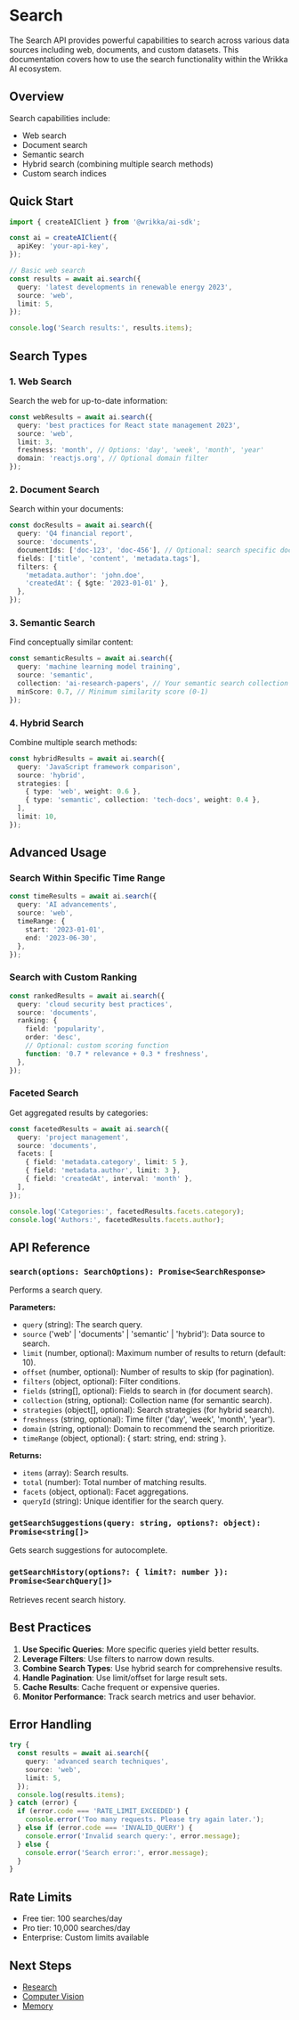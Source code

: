 # Search

The Search API provides powerful capabilities to search across various data sources including web, documents, and custom datasets. This documentation covers how to use the search functionality within the Wrikka AI ecosystem.

## Overview

Search capabilities include:
- Web search
- Document search
- Semantic search
- Hybrid search (combining multiple search methods)
- Custom search indices

## Quick Start

```typescript
import { createAIClient } from '@wrikka/ai-sdk';

const ai = createAIClient({
  apiKey: 'your-api-key',
});

// Basic web search
const results = await ai.search({
  query: 'latest developments in renewable energy 2023',
  source: 'web',
  limit: 5,
});

console.log('Search results:', results.items);
```

## Search Types

### 1. Web Search

Search the web for up-to-date information:

```typescript
const webResults = await ai.search({
  query: 'best practices for React state management 2023',
  source: 'web',
  limit: 3,
  freshness: 'month', // Options: 'day', 'week', 'month', 'year'
  domain: 'reactjs.org', // Optional domain filter
});
```

### 2. Document Search

Search within your documents:

```typescript
const docResults = await ai.search({
  query: 'Q4 financial report',
  source: 'documents',
  documentIds: ['doc-123', 'doc-456'], // Optional: search specific documents
  fields: ['title', 'content', 'metadata.tags'],
  filters: {
    'metadata.author': 'john.doe',
    'createdAt': { $gte: '2023-01-01' },
  },
});
```

### 3. Semantic Search

Find conceptually similar content:

```typescript
const semanticResults = await ai.search({
  query: 'machine learning model training',
  source: 'semantic',
  collection: 'ai-research-papers', // Your semantic search collection
  minScore: 0.7, // Minimum similarity score (0-1)
});
```

### 4. Hybrid Search

Combine multiple search methods:

```typescript
const hybridResults = await ai.search({
  query: 'JavaScript framework comparison',
  source: 'hybrid',
  strategies: [
    { type: 'web', weight: 0.6 },
    { type: 'semantic', collection: 'tech-docs', weight: 0.4 },
  ],
  limit: 10,
});
```

## Advanced Usage

### Search Within Specific Time Range

```typescript
const timeResults = await ai.search({
  query: 'AI advancements',
  source: 'web',
  timeRange: {
    start: '2023-01-01',
    end: '2023-06-30',
  },
});
```

### Search with Custom Ranking

```typescript
const rankedResults = await ai.search({
  query: 'cloud security best practices',
  source: 'documents',
  ranking: {
    field: 'popularity',
    order: 'desc',
    // Optional: custom scoring function
    function: '0.7 * relevance + 0.3 * freshness',
  },
});
```

### Faceted Search

Get aggregated results by categories:

```typescript
const facetedResults = await ai.search({
  query: 'project management',
  source: 'documents',
  facets: [
    { field: 'metadata.category', limit: 5 },
    { field: 'metadata.author', limit: 3 },
    { field: 'createdAt', interval: 'month' },
  ],
});

console.log('Categories:', facetedResults.facets.category);
console.log('Authors:', facetedResults.facets.author);
```

## API Reference

### `search(options: SearchOptions): Promise<SearchResponse>`

Performs a search query.

**Parameters:**
- `query` (string): The search query.
- `source` ('web' | 'documents' | 'semantic' | 'hybrid'): Data source to search.
- `limit` (number, optional): Maximum number of results to return (default: 10).
- `offset` (number, optional): Number of results to skip (for pagination).
- `filters` (object, optional): Filter conditions.
- `fields` (string[], optional): Fields to search in (for document search).
- `collection` (string, optional): Collection name (for semantic search).
- `strategies` (object[], optional): Search strategies (for hybrid search).
- `freshness` (string, optional): Time filter ('day', 'week', 'month', 'year').
- `domain` (string, optional): Domain to recommend the search prioritize.
- `timeRange` (object, optional): { start: string, end: string }.

**Returns:**
- `items` (array): Search results.
- `total` (number): Total number of matching results.
- `facets` (object, optional): Facet aggregations.
- `queryId` (string): Unique identifier for the search query.

### `getSearchSuggestions(query: string, options?: object): Promise<string[]>`

Gets search suggestions for autocomplete.

### `getSearchHistory(options?: { limit?: number }): Promise<SearchQuery[]>`

Retrieves recent search history.

## Best Practices

1. **Use Specific Queries**: More specific queries yield better results.
2. **Leverage Filters**: Use filters to narrow down results.
3. **Combine Search Types**: Use hybrid search for comprehensive results.
4. **Handle Pagination**: Use limit/offset for large result sets.
5. **Cache Results**: Cache frequent or expensive queries.
6. **Monitor Performance**: Track search metrics and user behavior.

## Error Handling

```typescript
try {
  const results = await ai.search({
    query: 'advanced search techniques',
    source: 'web',
    limit: 5,
  });
  console.log(results.items);
} catch (error) {
  if (error.code === 'RATE_LIMIT_EXCEEDED') {
    console.error('Too many requests. Please try again later.');
  } else if (error.code === 'INVALID_QUERY') {
    console.error('Invalid search query:', error.message);
  } else {
    console.error('Search error:', error.message);
  }
}
```

## Rate Limits

- Free tier: 100 searches/day
- Pro tier: 10,000 searches/day
- Enterprise: Custom limits available

## Next Steps

- [Research](/framework/ai/tooling/research)
- [Computer Vision](/framework/ai/tooling/computer-vision)
- [Memory](/framework/ai/tooling/memory)

